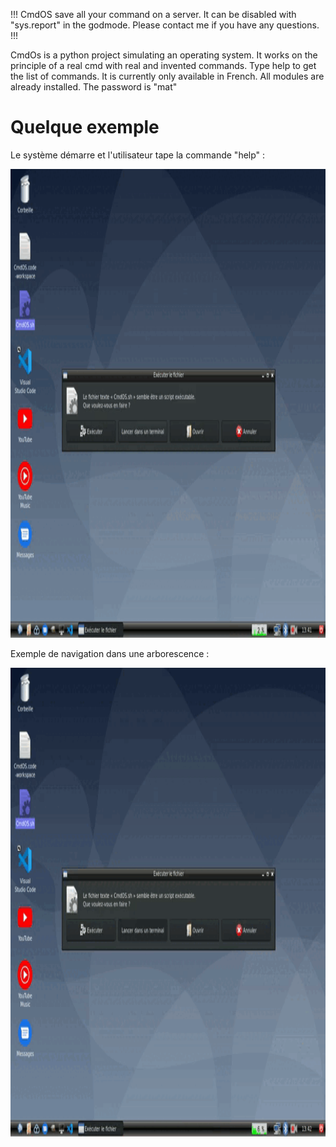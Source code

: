 !!! CmdOS save all your command on a server. It can be disabled with "sys.report" in the godmode. Please contact me if you have any questions. !!!

CmdOs is a python project simulating an operating system.
It works on the principle of a real cmd with real and invented commands.
Type help to get the list of commands. It is currently only available in French.
All modules are already installed.
The password is "mat"

<h1>Quelque exemple</h1>

Le système démarre et l'utilisateur tape la commande "help" :

<img src="https://github.com/lolo859/CmdOS/blob/main/gif/start.gif" width=800 height=750 />  

Exemple de navigation dans une arborescence :

<img src="https://github.com/lolo859/CmdOS/blob/main/gif/navigation.gif" width=800 height=750 />  
 
